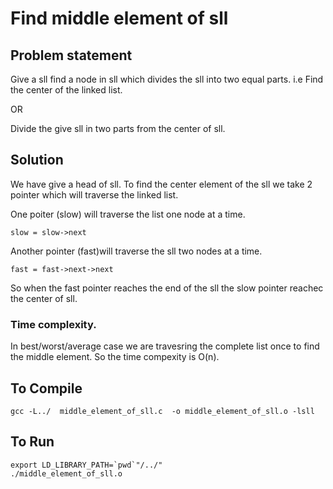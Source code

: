 # Find middle element of sll 

## Problem statement
Give a sll find a node in sll which divides the sll into two equal parts.
i.e Find the center of the linked list.

OR

Divide the give sll in two parts from the center of sll.

## Solution
We have give a head of sll.
To find the center element of the sll we take 2 pointer which will traverse
the linked list.

One poiter (slow) will traverse the list one node at a time.
```
slow = slow->next
```
Another pointer (fast)will traverse the sll two nodes at a time.
```
fast = fast->next->next
```
So when the fast pointer reaches the end of the sll the slow pointer reachec
the center of sll.

### Time complexity.
In best/worst/average case we are travesring the complete list once to find
the middle element. So the time compexity is O(n).

## To Compile
```
gcc -L../  middle_element_of_sll.c  -o middle_element_of_sll.o -lsll
```
## To Run
```
export LD_LIBRARY_PATH=`pwd`"/../"
./middle_element_of_sll.o
```
